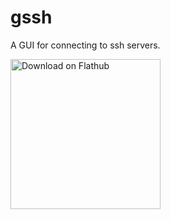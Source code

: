 # gssh
A GUI for connecting to ssh servers.

<a href='https://flathub.org/apps/io.github.gssh_linux.gssh'><img width='240' alt='Download on Flathub' src='https://dl.flathub.org/assets/badges/flathub-badge-en.png'/></a>
